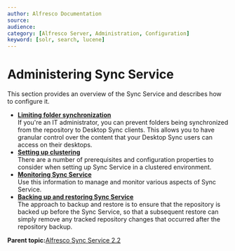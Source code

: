 ```yaml
---
author: Alfresco Documentation
source: 
audience: 
category: [Alfresco Server, Administration, Configuration]
keyword: [solr, search, lucene]
---
```


# Administering Sync Service

This section provides an overview of the Sync Service and describes how to configure it.

-   **[Limiting folder synchronization](../tasks/ds-limit-sync.md)**  
If you're an IT administrator, you can prevent folders being synchronized from the repository to Desktop Sync clients. This allows you to have granular control over the content that your Desktop Sync users can access on their desktops.
-   **[Setting up clustering](../concepts/desktop-sync-clustering.md)**  
There are a number of prerequisites and configuration properties to consider when setting up Sync Service in a clustered environment.
-   **[Monitoring Sync Service](../concepts/desktop-sync-monitor.md)**  
Use this information to manage and monitor various aspects of Sync Service.
-   **[Backing up and restoring Sync Service](../tasks/ds-backup-restore.md)**  
The approach to backup and restore is to ensure that the repository is backed up before the Sync Service, so that a subsequent restore can simply remove any tracked repository changes that occurred after the repository backup.

**Parent topic:**[Alfresco Sync Service 2.2](../concepts/syncservice-overview.md)

